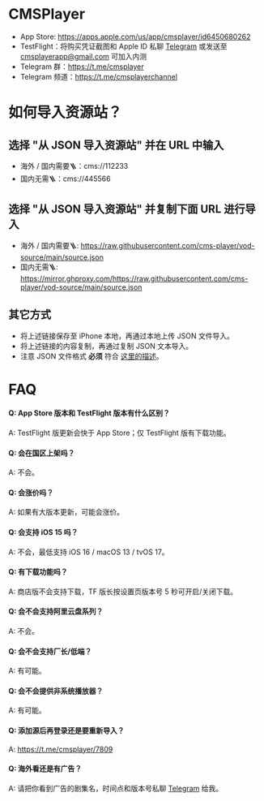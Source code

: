 # CMSPlayer

* App Store: https://apps.apple.com/us/app/cmsplayer/id6450680262
* TestFlight：将购买凭证截图和 Apple ID 私聊 [Telegram](https://t.me/oolongtea99) 或发送至 [cmsplayerapp@gmail.com](mailto:cmsplayerapp@gmail.com) 可加入内测
* Telegram 群：https://t.me/cmsplayer
* Telegram 频道：https://t.me/cmsplayerchannel

# 如何导入资源站？

## 选择 "从 JSON 导入资源站" 并在 URL 中输入

* 海外 / 国内需要🪜：cms://112233
* 国内无需🪜：cms://445566

## 选择 "从 JSON 导入资源站" 并复制下面 URL 进行导入

* 海外 / 国内需要🪜: https://raw.githubusercontent.com/cms-player/vod-source/main/source.json
* 国内无需🪜: https://mirror.ghproxy.com/https://raw.githubusercontent.com/cms-player/vod-source/main/source.json

## 其它方式

* 将上述链接保存至 iPhone 本地，再通过本地上传 JSON 文件导入。
* 将上述链接的内容复制，再通过复制 JSON 文本导入。
* 注意 JSON 文件格式 **必须** 符合 [这里的描述](https://github.com/cms-player/vod-source/blob/main/README.md)。

# FAQ

#### Q: App Store 版本和 TestFlight 版本有什么区别？
A: TestFlight 版更新会快于 App Store；仅 TestFlight 版有下载功能。

#### Q: 会在国区上架吗？
A: 不会。

#### Q: 会涨价吗？
A: 如果有大版本更新，可能会涨价。

#### Q: 会支持 iOS 15 吗？
A: 不会，最低支持 iOS 16 / macOS 13 / tvOS 17。

#### Q: 有下载功能吗？
A: 商店版不会支持下载，TF 版长按设置页版本号 5 秒可开启/关闭下载。

#### Q: 会不会支持阿里云盘系列？
A: 不会。

#### Q: 会不会支持厂长/低端？
A: 有可能。

#### Q: 会不会提供非系统播放器？
A: 有可能。

#### Q: 添加源后再登录还是要重新导入？
A: https://t.me/cmsplayer/7809

#### Q: 海外看还是有广告？
A: 请把你看到广告的剧集名，时间点和版本号私聊 [Telegram](https://t.me/oolongtea99) 给我。
